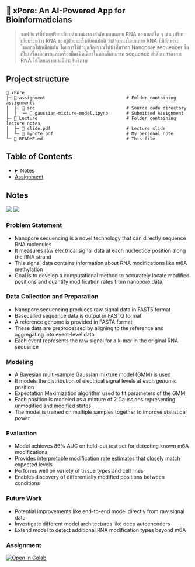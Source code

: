 <h2 id="xpore">
    🧬 xPore: An AI-Powered App for Bioinformaticians
</h2>

> ซอฟท์แวร์ที่ช่วยเปรียบเทียบตำแหน่งของลำดับเบสบนสาย RNA ของเซลล์ใด ๆ เช่น เปรียบเทียบระหว่าง RNA ของผู้ป่วยมะเร็งกับคนปกติ ว่าตำแหน่งใดบนสาย RNA ที่มีลักษณะโมเลกุลไม่เหมือนกัน โดยการใช้ข้อมูลสัญญาณไฟฟ้าที่มาจาก Nanopore sequencer ซึ่งเป็นเครื่องมือแรกและเครื่องมือชนิดเดียวในตอนนี้สามารถ sequence ลำดับเบสของสาย RNA ได้โดยตรงอย่างมีประสิทธิภาพ

## Project structure

```plaintext
📂 xPore
├─ 📂 assignment                               # Folder containing assignments
│  ├─ 📂 src                                   # Source code directory
│  │  └─ 📄 gaussian-mixture-model.ipynb       # Submitted Assignment
├─ 📂 Lecture                                  # Folder containing lecture notes
│  ├─ 📄 slide.pdf                             # Lecture slide
│  └─ 📄 mynote.pdf                            # My personal note
└─ 📄 README.md                                # This file
```

## Table of Contents

<ul>
  <li>
  <details>
    <summary>Notes</summary>
    <ul>
      <li>blahblah</li>
      <li>blahblah</li>
    </ul>
  </details>
  </li>
  <li>
   <a href="#assignment">
    Assignment
    </a>
  </li>
</ul>

## Notes
[<img src="https://img.shields.io/badge/view%20in%20notion-grey?style=for-the-badge&logo=notion" />](https://xinnypie.notion.site/xPore-An-AI-Powered-App-for-Bioinformaticians-12ee5e00bcf04e77b3a9c98d000b3f96?pvs=4) [<img src="https://img.shields.io/badge/view%20in%20pdf-grey?style=for-the-badge&logo=github" />](./lecture/file/mynote.pdf)

### Problem Statement

- Nanopore sequencing is a novel technology that can directly sequence RNA molecules
- It measures raw electrical signal data at each nucleotide position along the RNA strand
- This signal data contains information about RNA modifications like m6A methylation
- Goal is to develop a computational method to accurately locate modified positions and quantify modification rates from nanopore data

### Data Collection and Preparation

- Nanopore sequencing produces raw signal data in FAST5 format
- Basecalled sequence data is output in FASTQ format
- A reference genome is provided in FASTA format
- These data are preprocessed by aligning to the reference and aggregating into event-level data
- Each event represents the raw signal for a k-mer in the original RNA sequence

### Modeling

- A Bayesian multi-sample Gaussian mixture model (GMM) is used
- It models the distribution of electrical signal levels at each genomic position
- Expectation Maximization algorithm used to fit parameters of the GMM
- Each position is modeled as a mixture of 2 Gaussians representing unmodified and modified states
- The model is trained on multiple samples together to improve statistical power

### Evaluation

- Model achieves 86% AUC on held-out test set for detecting known m6A modifications
- Provides interpretable modification rate estimates that closely match expected levels
- Performs well on variety of tissue types and cell lines
- Enables discovery of differentially modified positions between conditions

### Future Work

- Potential improvements like end-to-end model directly from raw signal data
- Investigate different model architectures like deep autoencoders
- Extend model to detect additional RNA modification types beyond m6A

### Assignment

<a target="_blank" href="https://colab.research.google.com/github/xinnypie/pmb-u-ai/blob/master/xPore/assignment/src/gaussian-mixture-model.ipynb">
  <img src="https://colab.research.google.com/assets/colab-badge.svg" alt="Open In Colab"/>
</a>
